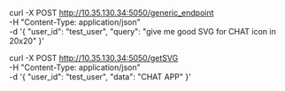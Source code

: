 curl -X POST http://10.35.130.34:5050/generic_endpoint \
-H "Content-Type: application/json" \
-d '{
  "user_id": "test_user",
  "query": "give me good SVG for CHAT icon in 20x20"
}'


curl -X POST http://10.35.130.34:5050/getSVG \
-H "Content-Type: application/json" \
-d '{
  "user_id": "test_user",
  "data": "CHAT APP"
}'
